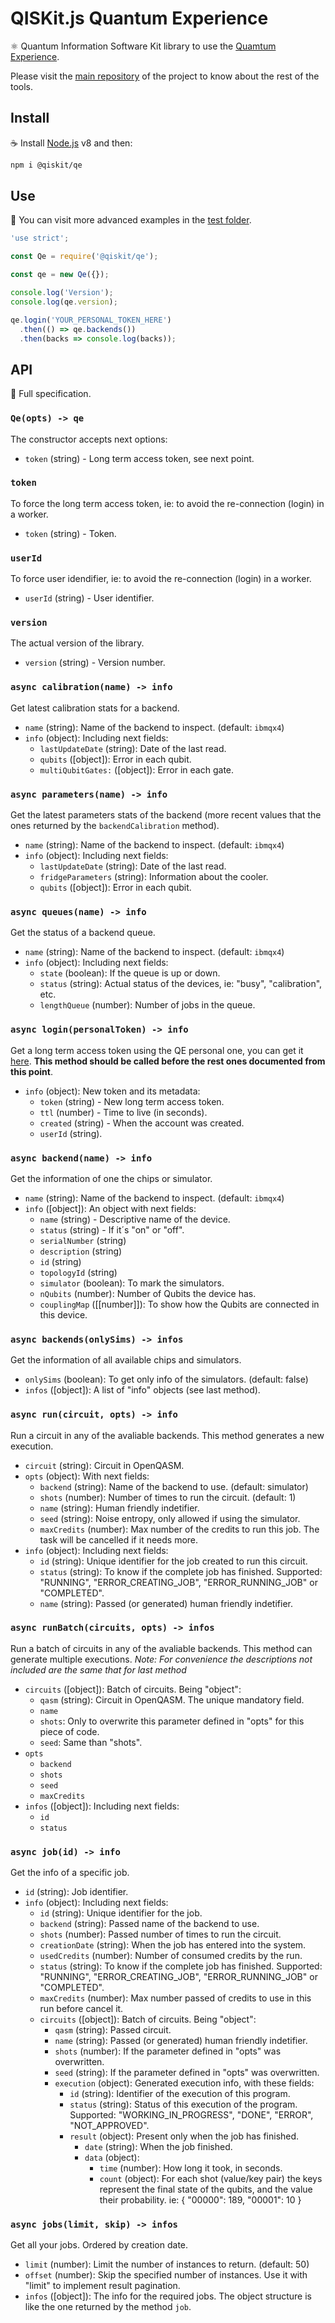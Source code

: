 # QISKit.js Quantum Experience

:atom_symbol: Quantum Information Software Kit library to use the [Quamtum Experience](https://quantumexperience.ng.bluemix.net).

Please visit the [main repository](https://github.com/QISKit/qiskit-sdk-js) of the project to know about the rest of the tools.

## Install

:coffee: Install [Node.js](https://nodejs.org/download) v8 and then:

```sh
npm i @qiskit/qe
```

## Use

:pencil: You can visit more advanced examples in the [test folder](test).

```js
'use strict';

const Qe = require('@qiskit/qe');

const qe = new Qe({});

console.log('Version');
console.log(qe.version);

qe.login('YOUR_PERSONAL_TOKEN_HERE')
  .then(() => qe.backends())
  .then(backs => console.log(backs));
```

## API

:eyes: Full specification.

### `Qe(opts) -> qe`

The constructor accepts next options:

- `token` (string) - Long term access token, see next point.

### `token`

To force the long term access token, ie: to avoid the re-connection (login) in a worker.

- `token` (string) - Token.

### `userId`

To force user idendifier, ie: to avoid the re-connection (login) in a worker.

- `userId` (string) - User identifier.

### `version`

The actual version of the library.

- `version` (string) - Version number.

### `async calibration(name) -> info`

Get latest calibration stats for a backend.

- `name` (string): Name of the backend to inspect. (default: `ibmqx4`)
- `info` (object): Including next fields:
  - `lastUpdateDate` (string): Date of the last read.
  - `qubits` ([object]): Error in each qubit.
  - `multiQubitGates:` ([object]): Error in each gate.

### `async parameters(name) -> info`

Get the latest parameters stats of the backend (more recent values that the ones returned by the `backendCalibration` method).

- `name` (string): Name of the backend to inspect. (default: `ibmqx4`)
- `info` (object): Including next fields:
  - `lastUpdateDate` (string): Date of the last read.
  - `fridgeParameters` (string): Information about the cooler.
  - `qubits` ([object]): Error in each qubit.

### `async queues(name) -> info`

Get the status of a backend queue.

- `name` (string): Name of the backend to inspect. (default: `ibmqx4`)
- `info` (object): Including next fields:
  - `state` (boolean): If the queue is up or down.
  - `status` (string): Actual status of the devices, ie: "busy", "calibration", etc.
  - `lengthQueue` (number): Number of jobs in the queue.

### `async login(personalToken) -> info`

Get a long term access token using the QE personal one, you can get it [here](https://quantumexperience.ng.bluemix.net/qx/account). **This method should be called before the rest ones documented from this point**.

- `info` (object): New token and its metadata:
  - `token` (string) - New long term access token.
  - `ttl` (number) - Time to live (in seconds).
  - `created` (string) - When the account was created.
  - `userId` (string).

### `async backend(name) -> info`

Get the information of one the chips or simulator.

- `name` (string): Name of the backend to inspect. (default: `ibmqx4`)
- `info` ([object]): An object with next fields:
  - `name` (string) - Descriptive name of the device.
  - `status` (string) - If it´s "on" or "off".
  - `serialNumber` (string)
  - `description` (string)
  - `id` (string)
  - `topologyId` (string)
  - `simulator` (boolean): To mark the simulators.
  - `nQubits` (number): Number of Qubits the device has.
  - `couplingMap` ([[number]]): To show how the Qubits are connected in this device.

### `async backends(onlySims) -> infos`

Get the information of all available chips and simulators.

- `onlySims` (boolean): To get only info of the simulators. (default: false)
- `infos` ([object]): A list of "info" objects (see last method).

### `async run(circuit, opts) -> info`

Run a circuit in any of the avaliable backends. This method generates a new execution.

- `circuit` (string): Circuit in OpenQASM.
- `opts` (object): With next fields:
  - `backend` (string): Name of the backend to use. (default: simulator)
  - `shots` (number): Number of times to run the circuit. (default: 1)
  - `name` (string): Human friendly indetifier.
  - `seed` (string): Noise entropy, only allowed if using the simulator.
  - `maxCredits` (number): Max number of the credits to run this job. The task will be cancelled if it needs more.
- `info` (object): Including next fields:
  - `id` (string): Unique identifier for the job created to run this circuit.
  - `status` (string): To know if the complete job has finished. Supported: "RUNNING", "ERROR_CREATING_JOB", "ERROR_RUNNING_JOB" or "COMPLETED".
  - `name` (string): Passed (or generated) human friendly indetifier.

### `async runBatch(circuits, opts) -> infos`

Run a batch of circuits in any of the avaliable backends. This method can generate multiple executions. *Note: For convenience the descriptions not included are the same that for last method*

- `circuits` ([object]): Batch of circuits. Being "object":
  - `qasm` (string): Circuit in OpenQASM. The unique mandatory field.
  - `name`
  - `shots`: Only to overwrite this parameter defined in "opts" for this piece of code.
  - `seed`: Same than "shots".
- `opts`
  - `backend`
  - `shots`
  - `seed`
  - `maxCredits`
- `infos` ([object]): Including next fields:
  - `id`
  - `status`

### `async job(id) -> info`

Get the info of a specific job.

- `id` (string): Job identifier.
- `info` (object): Including next fields:
  - `id` (string): Unique identifier for the job.
  - `backend` (string): Passed name of the backend to use.
  - `shots` (number): Passed number of times to run the circuit.
  - `creationDate` (string): When the job has entered into the system.
  - `usedCredits` (number): Number of consumed credits by the run.
  - `status` (string): To know if the complete job has finished. Supported: "RUNNING", "ERROR_CREATING_JOB", "ERROR_RUNNING_JOB" or "COMPLETED".
  - `maxCredits` (number): Max number passed of credits to use in this run before cancel it.
  - `circuits` ([object]): Batch of circuits. Being "object":
    - `qasm` (string): Passed circuit.
    - `name` (string): Passed (or generated) human friendly indetifier.
    - `shots` (number): If the parameter defined in "opts" was overwritten.
    - `seed` (string): If the parameter defined in "opts" was overwritten.
    - `execution` (object): Generated execution info, with these fields:
      - `id` (string): Identifier of the execution of this program.
      - `status` (string): Status of this execution of the program. Supported: "WORKING_IN_PROGRESS", "DONE", "ERROR", "NOT_APPROVED".
      - `result` (object): Present only when the job has finished.
        - `date` (string): When the job finished.
        - `data` (object):
          - `time` (number): How long it took, in seconds.
          - `count` (object): For each shot (value/key pair) the keys represent the final state of the qubits, and the value their probability. ie: { "00000": 189, "00001": 10 }

### `async jobs(limit, skip) -> infos`

Get all your jobs. Ordered by creation date.

- `limit` (number): Limit the number of instances to return. (default: 50)
- `offset` (number): Skip the specified number of instances. Use it with "limit" to implement result pagination.
- `infos` ([object]): The info for the required jobs. The object structure is like the one returned by the method `job`.
